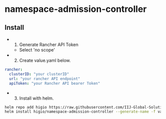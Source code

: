 # namespace-admission-controller

## Install

- 1. Generate Rancher API Token
  - Select 'no scope'
- 2. Create value.yaml below.
```yaml
rancher:
  clusterID: "your clusterID"
  url: "your rancher API endpoint"
  apiToken: "your Rancher API bearer Token"
```
- 3. Install with helm.
```bash
helm repo add higio https://raw.githubusercontent.com/IIJ-Global-Solutions-Vietnam/charts/gh-pages/
helm install higio/namespace-admission-controller --generate-name -f value.yaml
```

